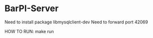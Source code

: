# BarPI-Server
Need to install package libmysqlclient-dev
Need to forward port 42069

HOW TO RUN:
make run